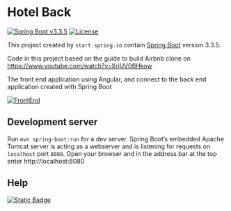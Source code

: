 # Hotel Back
[![Spring Boot v3.3.5](https://img.shields.io/badge/Java-SpringBoot-green)](https://spring.io/)
[![License](http://img.shields.io/:license-GPLv3-blue.svg)](https://www.gnu.org/licenses/gpl-3.0.html)

This project created by `start.spring.io` contain [Spring Boot](https://spring.io/) version 3.3.5.


Code in this project based on the guide to build Airbnb clone on https://www.youtube.com/watch?v=XriUV06Hkow 

The front end application using Angular, and connect to the back end application created with Spring Boot 

[![FrontEnd](http://img.shields.io/:FrontEnd-Angular-red.svg)](https://github.com/abimulia/hotel-front)



## Development server

Run `mvn spring-boot:run` for a dev server. Spring Boot’s embedded Apache Tomcat server is acting as a webserver and is listening for requests on `localhost` port `8080`. Open your browser and in the address bar at the top enter http://localhost:8080

## Help

[![Static Badge](https://img.shields.io/badge/Help-green)](https://github.com/abimulia/hotel-back/HELP.md)


